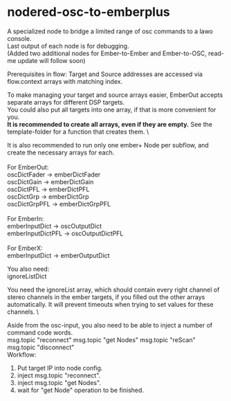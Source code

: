 # nodered-osc-to-emberplus
A specialized node to bridge a limited range of osc commands to a lawo console.\
Last output of each node is for debugging. \
(Added two additional nodes for Ember-to-Ember and Ember-to-OSC, read-me update will follow soon)

Prerequisites in flow:
Target and Source addresses are accessed via flow.context arrays with matching index.

To make managing your target and source arrays easier, EmberOut accepts separate arrays for different DSP targets. \
You could also put all targets into one array, if that is more convenient for you. \
**It is recommended to create all arrays, even if they are empty.** See the template-folder for a function that creates them. \

It is also recommended to run only one ember+ Node per subflow, and create the necessary arrays for each. \
\
For EmberOut: \
oscDictFader -> emberDictFader  \
oscDictGain ->  emberDictGain   \
oscDictPFL -> emberDictPFL   \
oscDictGrp ->  emberDictGrp  \
oscDictGrpPFL -> emberDictGrpPFL  \
\
For EmberIn: \
emberInputDict   -> oscOutputDict \
emberInputDictPFL -> oscOutputDictPFL \
\
For EmberX: \
emberInputDict -> emberOutputDict 


You also need: \
ignoreListDict 

You need the ignoreList array, which should contain every right channel of stereo channels in the ember targets, if you filled out the other arrays automatically. It will prevent timeouts when trying to set values for these channels. \

Aside from the osc-input, you also need to be able to inject a number of command code words. \
msg.topic "reconnect" 
msg.topic "get Nodes" 
msg.topic "reScan" 
msg.topic "disconnect" 
\
Workflow: 

1. Put target IP into node config. 
2. inject msg.topic "reconnect". 
3. inject msg.topic "get Nodes". 
4. wait for "get Node" operation to be finished. 
